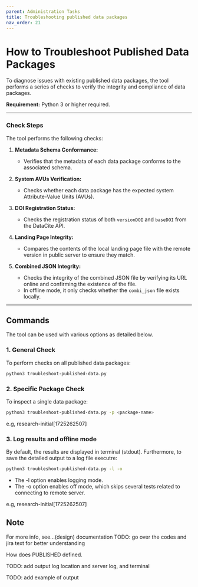 ```yaml
---
parent: Administration Tasks
title: Troubleshooting published data packages
nav_order: 21
---
```


# How to Troubleshoot Published Data Packages

To diagnose issues with existing published data packages, the tool performs a series of checks to verify the integrity and compliance of data packages.

**Requirement:** Python 3 or higher required.

---

### **Check Steps**

The tool performs the following checks:

1. **Metadata Schema Conformance:**
   - Verifies that the metadata of each data package conforms to the associated schema.

2. **System AVUs Verification:**
   - Checks whether each data package has the expected system Attribute-Value Units (AVUs).

3. **DOI Registration Status:**
   - Checks the registration status of both `versionDOI` and `baseDOI` from the DataCite API.

4. **Landing Page Integrity:**
   - Compares the contents of the local landing page file with the remote version in public server to ensure they match.

5. **Combined JSON Integrity:**
   - Checks the integrity of the combined JSON file by verifying its URL online and confirming the existence of the file.
   - In offline mode, it only checks whether the `combi_json` file exists locally.

---

## Commands

The tool can be used with various options as detailed below.

### **1. General Check**

To perform checks on all published data packages:

```bash
python3 troubleshoot-published-data.py
```

### **2. Specific Package Check**
To inspect a single data package:
```bash
python3 troubleshoot-published-data.py -p <package-name>
```
e.g, research-initial[1725262507]

### **3. Log results and offline mode**
By default, the results are displayed in terminal (stdout). Furthermore, to save the detailed output to a log file executre:
```bash
python3 troubleshoot-published-data.py -l -o
```
- The -l option enables logging mode.
- The -o option enables off mode, which skips several tests related to connecting to remote server. 

e.g, research-initial[1725262507]
## Note
For more info, see...(design) documentation 
TODO: go over the codes and jira text for better understanding 

How does PUBLISHED defined. 

TODO: add output log location and server log, and terminal 

TODO: add example of output 
